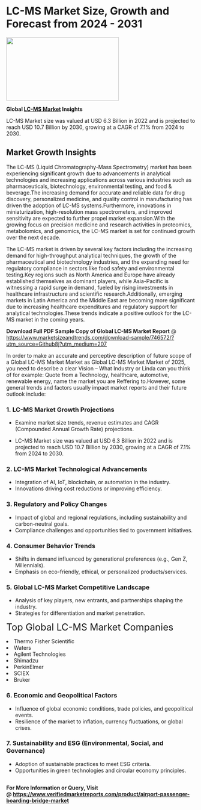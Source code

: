 <H1>LC-MS Market Size, Growth and Forecast from 2024 - 2031</H1><img class="aligncenter size-medium wp-image-584254" src="https://thirdeyenews.in/wp-content/uploads/2024/09/Global-Market-Research-300x168.jpeg" alt="" width="300" height="168" /><p><strong>Global&nbsp;<a href="https://www.marketsizeandtrends.com/download-sample/746572/?utm_source=Github8j?utm_medium=207">LC-MS Market</a> Insights</strong></p><p>LC-MS Market size was valued at USD 6.3 Billion in 2022 and is projected to reach USD 10.7 Billion by 2030, growing at a CAGR of 7.1% from 2024 to 2030.</p><p><h2>Market Growth Insights</h2> <p>The LC-MS (Liquid Chromatography-Mass Spectrometry) market has been experiencing significant growth due to advancements in analytical technologies and increasing applications across various industries such as pharmaceuticals, biotechnology, environmental testing, and food & beverage.The increasing demand for accurate and reliable data for drug discovery, personalized medicine, and quality control in manufacturing has driven the adoption of LC-MS systems.Furthermore, innovations in miniaturization, high-resolution mass spectrometers, and improved sensitivity are expected to further propel market expansion.With the growing focus on precision medicine and research activities in proteomics, metabolomics, and genomics, the LC-MS market is set for continued growth over the next decade.</p> <p>The LC-MS market is driven by several key factors including the increasing demand for high-throughput analytical techniques, the growth of the pharmaceutical and biotechnology industries, and the expanding need for regulatory compliance in sectors like food safety and environmental testing.Key regions such as North America and Europe have already established themselves as dominant players, while Asia-Pacific is witnessing a rapid surge in demand, fueled by rising investments in healthcare infrastructure and scientific research.Additionally, emerging markets in Latin America and the Middle East are becoming more significant due to increasing healthcare expenditures and regulatory support for analytical technologies.These trends indicate a positive outlook for the LC-MS market in the coming years.</p> <p><span class=""><strong>Download Full PDF Sample Copy of Global LC-MS Market Report</strong> @ <a href="https://www.marketsizeandtrends.com/download-sample/746572/?utm_source=Github8j?utm_medium=207" target="_blank">https://www.marketsizeandtrends.com/download-sample/746572/?utm_source=Github8j?utm_medium=207</a></span></p><p>In order to make an accurate and perceptive description of future scope of a Global&nbsp;LC-MS Market Market as Global&nbsp;LC-MS Market Market of 2025, you need to describe a clear Vision &ndash; What Industry or Linda can you think of for example: Quote from a Technology, healthcare, automotive, renewable energy, name the market you are Reffering to.However, some general trends and factors usually impact market reports and their future outlook include:</p><h3>1.&nbsp;<strong>LC-MS Market Growth Projections</strong></h3><ul><li>Examine market size trends, revenue estimates and CAGR (Compounded Annual Growth Rate) projections.</li><li><p>LC-MS Market size was valued at USD 6.3 Billion in 2022 and is projected to reach USD 10.7 Billion by 2030, growing at a CAGR of 7.1% from 2024 to 2030.</p></li></ul><h3>2.&nbsp;<strong>LC-MS Market Technological Advancements</strong></h3><ul><li>Integration of AI, IoT, blockchain, or automation in the industry.</li><li>Innovations driving cost reductions or improving efficiency.</li></ul><h3>3.&nbsp;<strong>Regulatory and Policy Changes</strong></h3><ul><li>Impact of global and regional regulations, including sustainability and carbon-neutral goals.</li><li>Compliance challenges and opportunities tied to government initiatives.</li></ul><h3>4.&nbsp;<strong>Consumer Behavior Trends</strong></h3><ul><li>Shifts in demand influenced by generational preferences (e.g., Gen Z, Millennials).</li><li>Emphasis on eco-friendly, ethical, or personalized products/services.</li></ul><h3>5.&nbsp;<strong>Global LC-MS Market Competitive Landscape</strong></h3><ul><li>Analysis of key players, new entrants, and partnerships shaping the industry.</li><li>Strategies for differentiation and market penetration.</li></ul><p data-pm-slice="1 1 []"><span style="color: inherit; font-family: inherit; font-size: 25px;">Top Global LC-MS Market Companies</span></p><div class="" data-test-id=""><p><li> Thermo Fisher Scientific</li><li> Waters</li><li> Agilent Technologies</li><li> Shimadzu</li><li> PerkinElmer</li><li> SCIEX</li><li> Bruker</li></p></div><h3>6.&nbsp;<strong>Economic and Geopolitical Factors</strong></h3><ul><li>Influence of global economic conditions, trade policies, and geopolitical events.</li><li>Resilience of the market to inflation, currency fluctuations, or global crises.</li></ul><h3>7.&nbsp;<strong>Sustainability and ESG (Environmental, Social, and Governance)</strong></h3><ul><li>Adoption of sustainable practices to meet ESG criteria.</li><li>Opportunities in green technologies and circular economy principles.</li></ul><h2><strong style="font-size: 14px;">For More Information or Query, Visit @&nbsp;</strong><a style="background-color: #ffffff; font-size: 14px;" href="https://www.marketsizeandtrends.com/report/lc-ms-market/" target="_blank">https://www.verifiedmarketreports.com/product/airport-passenger-boarding-bridge-market</a></h2>